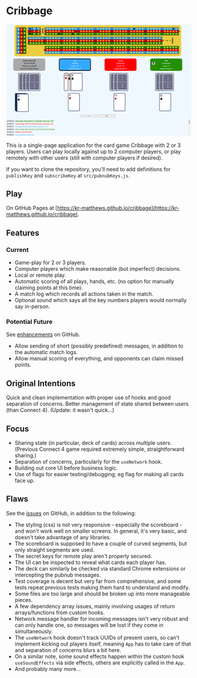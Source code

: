 # Cribbage

![Screenshot](public/cribbage.png)

This is a single-page application for the card game Cribbage with 2 or 3 players. Users can play locally against up to 2 computer players, or play remotely with other users (still with computer players if desired).

If you want to clone the repository, you'll need to add definitions for `publishKey` and `subscribeKey` at `src/pubnubKeys.js`.

## Play

On GitHub Pages at [https://kr-matthews.github.io/cribbage](https://kr-matthews.github.io/cribbage).

## Features

### Current

- Game-play for 2 or 3 players.
- Computer players which make reasonable (but imperfect) decisions.
- Local or remote play.
- Automatic scoring of all plays, hands, etc. (no option for manually claiming points at this time).
- A match log which records all actions taken in the match.
- Optional sound which says all the key numbers players would normally say in-person.

### Potential Future

See [enhancements](https://github.com/kr-matthews/cribbage/issues?q=is%3Aissue+is%3Aopen+label%3Aenhancement) on GitHub.

- Allow sending of short (possibly predefined) messages, in addition to the automatic match logs.
- Allow manual scoring of everything, and opponents can claim missed points.

## Original Intentions

Quick and clean implementation with proper use of hooks and good separation of concerns. Better management of state shared between users (than Connect 4). (Update: it wasn't quick...)

## Focus

- Sharing state (in particular, deck of cards) across multiple users. (Previous Connect 4 game required extremely simple, straightforward sharing.)
- Separation of concerns, particularly for the `useNetwork` hook.
- Building out core UI before business logic.
- Use of flags for easier testing/debugging; eg flag for making all cards face up.

## Flaws

See the [issues](https://github.com/kr-matthews/cribbage/issues) on GitHub, in addition to the following:

- The styling (css) is not very responsive - especially the scoreboard - and won't work well on smaller screens. In general, it's very basic, and doesn't take advantage of any libraries.
- The scoreboard is supposed to have a couple of curved segments, but only straight segments are used.
- The secret keys for remote play aren't properly secured.
- The UI can be inspected to reveal what cards each player has.
- The deck can similarly be checked via standard Chrome extensions or intercepting the pubnub messages.
- Test coverage is decent but very far from comprehensive, and some tests repeat previous tests making them hard to understand and modify.
- Some files are too large and should be broken up into more manageable pieces.
- A few dependency array issues, mainly involving usages of return arrays/functions from custom hooks.
- Network message handler for incoming messages isn't very robust and can only handle one, so messages will be lost if they come in simultaneously.
- The `useNetwork` hook doesn't track UUIDs of present users, so can't implement kicking out players itself, meaning `App` has to take care of that and separation of concerns blurs a bit here.
- On a similar note, some sound effects happen within the custom hook `useSoundEffects` via side effects, others are explicitly called in the `App`.
- And probably many more...

